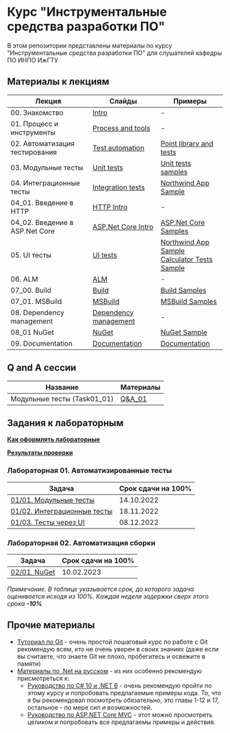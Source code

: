 # Курс "Инструментальные средства разработки ПО"

В этом репозитории представлены материалы по курсу "Инструментальные средства разработки ПО" для слушателей кафедры ПО ИНПО ИжГТУ

## Материалы к лекциям

|Лекция|Слайды|Примеры|
|---|---|---|
|00. Знакомство|[Intro](/Lections/00_Intro.pptx?raw=true)|-|
|01. Процесс и инструменты|[Process and tools](/Lections/01_Process_and_tools.pptx?raw=true)|-|
|02. Автоматизация тестирования|[Test automation](/Lections/02_Test_automation.pptx?raw=true)|[Point library and tests](/Lections/02_Test_automation)|
|03. Модульные тесты|[Unit tests](/Lections/03_Unit_tests.pptx?raw=true)|[Unit tests samples](/Lections/03_Unit_tests)|
|04. Интеграционные тесты|[Integration tests](/Lections/04_Integration_tests.pptx?raw=true)|[Northwind App Sample](/Lections/04_Integration_and_UI_tests/NorthwindApp)|
|04_01. Введение в HTTP|[HTTP Intro](/Lections/04_01_HTTP_Intro.pptx?raw=true)|-|
|04_02. Введение в ASP.Net Core|[ASP.Net Core Intro](/Lections/04_02_ASPNet_Core_Intro.pptx?raw=true)|[ASP.Net Core Samples](/Lections/04_02_ASPNet_Core)|
|05. UI тесты|[UI tests](/Lections/05_UI_tests.pptx?raw=true)|[Northwind App Sample](/Lections/04_Integration_and_UI_tests/NorthwindApp) <br/>[Calculator Tests Sample](/Lections/04_Integration_and_UI_tests/CalculatorTests)|
|06. ALM |[ALM](/Lections/06_ALM.pptx?raw=true)|-|
|07_00. Build |[Build](/Lections/07_00_Build.pptx?raw=true)|[Build Samples](/Lections/07_00_Build)|
|07_01. MSBuild |[MSBuild](/Lections/07_01_MSBuild.pptx?raw=true)|[MSBuild Samples](/Lections/07_01_MSBuild)|
|08. Dependency management|[Dependency management](/Lections/08_00_Dependency_management.pptx?raw=true)|-|
|08_01 NuGet|[NuGet](/Lections/08_01_NuGet.pptx?raw=true)|[NuGet Sample](/Lections/08_01_NuGet)|
|09. Documentation|[Documentation](/Lections/09_Documentation.pptx?raw=true)|[Documentation](/Lections/09_Documentation)|


## Q and A сессии

|Название|Материалы|
|---|---|
|Модульные тесты (Task01_01)|[Q&A_01](/Other/QandA/QandA01_01.pptx?raw=true)|

## Задания к лабораторным

**[Как оформлять лабораторные](docs/lab_intro.md)**

**[Результаты проверки](docs/results.md)**

### Лабораторная 01. Автоматизированные тесты

|Задача|Срок сдачи на 100%|
|---|--|
|[01/01. Модульные тесты](Labs/01_Test_automation/task_01_unit_tests.md)|14.10.2022|
|[01/02. Интеграционные тесты](Labs/01_Test_automation/task_02_integration_tests.md)|18.11.2022|
|[01/03. Тесты через UI](Labs/01_Test_automation/task_03_ui_tests.md)|08.12.2022|

### Лабораторная 02. Автоматизация сборки

|Задача|Срок сдачи на 100%|
|---|--|
|[02/01. NuGet](Labs/02_Build/task_01_nuget.md )|10.02.2023|


*Примечание. В таблице указывается срок, до которого задача оценивается исходя из 100%. Каждая неделя задержки сверх этого срока **-10%***


## Прочие материалы

- [Туториал по Git](https://githowto.com/ru) - очень простой пошаговый курс по работе с Git рекомендую всем, кто не очень уверен в своих знаниях (даже если вы считаете, что знаете Git не плохо, пробегитесь и освежите в памяти)
- [Материалы по .Net на русском](https://metanit.com/sharp/) - из них особенно рекомендую присмотреться к:
    - [Руководство по C# 10 и .NET 6](https://metanit.com/sharp/tutorial/) - очень рекомендую пройти по этому курсу и попробовать предлагаемые примеры кода. То, что я бы рекомендовал посмотреть обязательно, это главы 1-12 и 17, остальное - по мере сил и возможностей. 
    - [Руководство по ASP.NET Core MVC](https://metanit.com/sharp/aspnetmvc/) - этот можно просмотреть целиком и попробовать все предлагаемы примеры и действия.